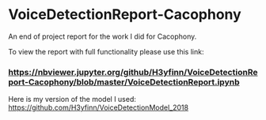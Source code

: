 # VoiceDetectionReport-Cacophony
An end of project report for the work I did for Cacophony.

To view the report with full functionality please use this link: 

### https://nbviewer.jupyter.org/github/H3yfinn/VoiceDetectionReport-Cacophony/blob/master/VoiceDetectionReport.ipynb

Here is my version of the model I used:
https://github.com/H3yfinn/VoiceDetectionModel_2018
